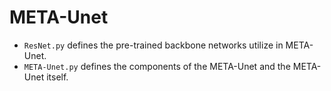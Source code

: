 # META-Unet

- `ResNet.py` defines the pre-trained backbone networks utilize in META-Unet.
- `META-Unet.py` defines the components of the META-Unet and the META-Unet itself.
